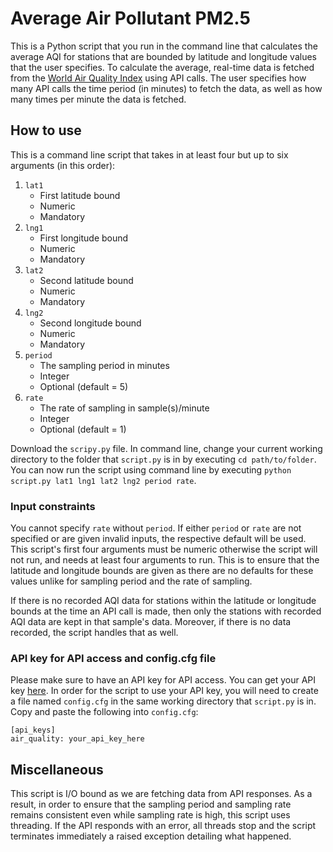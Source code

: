 # Average Air Pollutant PM2.5

This is a Python script that you run in the command line that calculates the average AQI for stations that are bounded by latitude and longitude values that the user specifies. To calculate the average, real-time data is fetched from the [World Air Quality Index](https://waqi.info/) using API calls. The user specifies how many API calls the time period (in minutes) to fetch the data, as well as how many times per minute the data is fetched.

## How to use

This is a command line script that takes in at least four but up to six arguments (in this order):
1. `lat1`
    - First latitude bound
    - Numeric
    - Mandatory
2. `lng1`
    - First longitude bound
    - Numeric
    - Mandatory
3. `lat2`
    - Second latitude bound
    - Numeric
    - Mandatory
4. `lng2`
    - Second longitude bound
    - Numeric
    - Mandatory
5. `period`
    - The sampling period in minutes
    - Integer
    - Optional (default = 5)
6. `rate`
    - The rate of sampling in sample(s)/minute
    - Integer
    - Optional (default = 1)

Download the `scripy.py` file. In command line, change your current working directory to the folder that `script.py` is in by executing `cd path/to/folder`. You can now run the script using command line by executing `python script.py lat1 lng1 lat2 lng2 period rate`.

### Input constraints

You cannot specify `rate` without `period`. If either `period` or `rate` are not specified or are given invalid inputs, the respective default will be used. This script's first four arguments must be numeric otherwise the script will not run, and needs at least four arguments to run. This is to ensure that the latitude and longitude bounds are given as there are no defaults for these values unlike for sampling period and the rate of sampling.

If there is no recorded AQI data for stations within the latitude or longitude bounds at the time an API call is made, then only the stations with recorded AQI data are kept in that sample's data. Moreover, if there is no data recorded, the script handles that as well.

### API key for API access and config.cfg file

Please make sure to have an API key for API access. You can get your API key [here](https://aqicn.org/data-platform/token/). In order for the script to use your API key, you will need to create a file named `config.cfg` in the same working directory that `script.py` is in. Copy and paste the following into `config.cfg`:
```
[api_keys]
air_quality: your_api_key_here
```

## Miscellaneous

This script is I/O bound as we are fetching data from API responses. As a result, in order to ensure that the sampling period and sampling rate remains consistent even while sampling rate is high, this script uses threading. If the API responds with an error, all threads stop and the script terminates immediately a raised exception detailing what happened.
